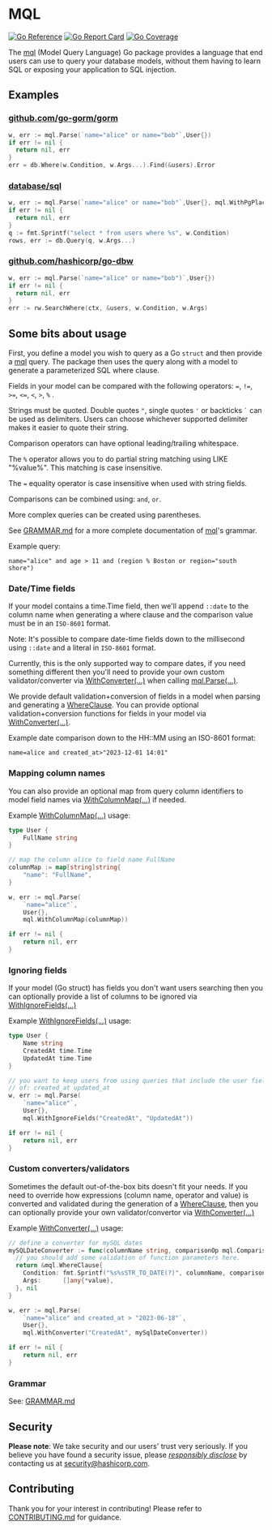 # MQL
[![Go
Reference](https://pkg.go.dev/badge/github.com/hashicorp/mql/mql.svg)](https://pkg.go.dev/github.com/hashicorp/mql)
[![Go Report
Card](https://goreportcard.com/badge/github.com/hashicorp/mql)](https://goreportcard.com/report/github.com/hashicorp/mql)
[![Go Coverage](https://raw.githack.com/hashicorp/mql/main/coverage/coverage.svg)](https://raw.githack.com/hashicorp/mql/main/coverage/coverage.html)

The [mql](https://pkg.go.dev/github.com/hashicorp/mql) (Model Query Language) Go package provides a language that end users can use to query your
database models, without them having to learn SQL or exposing your
application to SQL injection.

## Examples

### [github.com/go-gorm/gorm](https://github.com/go-gorm/gorm)

```Go
w, err := mql.Parse(`name="alice" or name="bob"`,User{})
if err != nil {
  return nil, err
}
err = db.Where(w.Condition, w.Args...).Find(&users).Error
```

### [database/sql](https://pkg.go.dev/database/sql)

```Go
w, err := mql.Parse(`name="alice" or name="bob"`,User{}, mql.WithPgPlaceholders())
if err != nil {
  return nil, err
}
q := fmt.Sprintf("select * from users where %s", w.Condition)
rows, err := db.Query(q, w.Args...)
```

### [github.com/hashicorp/go-dbw](https://github.com/hashicorp/go-dbw)

```Go
w, err := mql.Parse(`name="alice" or name="bob")`,User{})
if err != nil {
  return nil, err
}
err := rw.SearchWhere(ctx, &users, w.Condition, w.Args)
```

## Some bits about usage

First, you define a model you wish to query as a Go `struct` and then provide a [mql]((https://pkg.go.dev/badge/github.com/hashicorp/mql/mql.svg))
query. The package then uses the query along with a model to generate a
parameterized SQL where clause.

Fields in your model can be compared with the following operators: `=`, `!=`,
`>=`, `<=`, `<`, `>`, `%` .

Strings must be quoted. Double quotes `"`, single quotes `'` or backticks ``
` `` can be used as delimiters.  Users can choose whichever supported delimiter
makes it easier to quote their string.

Comparison operators can have optional leading/trailing whitespace.

The `%` operator allows you to do partial string matching using LIKE "%value%". This
matching is case insensitive.

The `=` equality operator is case insensitive when used with string fields.

Comparisons can be combined using: `and`, `or`.

More complex queries can be created using parentheses.

See [GRAMMAR.md](./GRAMMAR.md) for a more complete documentation of [mql](https://pkg.go.dev/github.com/hashicorp/mql)'s grammar.

Example query:

`name="alice" and age > 11 and (region % Boston or region="south shore")`

### Date/Time fields

If your model contains a time.Time field, then we'll append `::date` to the
column name when generating a where clause and the comparison value must be in
an `ISO-8601` format. 

Note: It's possible to compare date-time fields down to the
millisecond using `::date` and a literal in `ISO-8601` format.

Currently, this is the only supported way to compare
dates, if you need something different then you'll need to provide your own
custom validator/converter via
[WithConverter(...)](https://pkg.go.dev/github.com/hashicorp/mql#WithConverter)
when calling
[mql.Parse(...)](https://pkg.go.dev/github.com/hashicorp/mql#Parse).

We provide default validation+conversion of fields in a model when parsing
and generating a
[WhereClause](https://pkg.go.dev/github.com/hashicorp/mql#WhereClause).  You can
provide optional validation+conversion functions for fields in your model via
[WithConverter(...)](https://pkg.go.dev/github.com/hashicorp/mql#WithConverter).

Example date comparison down to the HH::MM using an ISO-8601 format:

`name=alice and created_at>"2023-12-01 14:01"`

  

### Mapping column names

You can also provide an optional map from query column identifiers to model
field names via
[WithColumnMap(...)](https://pkg.go.dev/github.com/hashicorp/mql#WithColumnMap)
if needed.

Example
[WithColumnMap(...)](https://pkg.go.dev/github.com/hashicorp/mql#WithColumnMap)
usage:

``` Go
type User {
    FullName string
}

// map the column alice to field name FullName
columnMap := map[string]string{
    "name": "FullName",
}

w, err := mql.Parse(
    `name="alice"`,
    User{}, 
    mql.WithColumnMap(columnMap))

if err != nil {
    return nil, err
}
```

### Ignoring fields

If your model (Go struct) has fields you don't want users searching then you can
optionally provide a list of columns to be ignored via [WithIgnoreFields(...)](https://pkg.go.dev/github.com/hashicorp/mql#WithIgnoreFields)

Example 
[WithIgnoreFields(...)](https://pkg.go.dev/github.com/hashicorp/mql#WithIgnoreFields)
usage: 

```Go
type User {
    Name string
    CreatedAt time.Time
    UpdatedAt time.Time
}

// you want to keep users from using queries that include the user fields
// of: created_at updated_at
w, err := mql.Parse(
    `name="alice"`,
    User{}, 
    mql.WithIgnoreFields("CreatedAt", "UpdatedAt"))

if err != nil {
    return nil, err
}
```

### Custom converters/validators

Sometimes the default out-of-the-box bits doesn't fit your needs.  If you need to
override how expressions (column name, operator and value) is converted and
validated during the generation of a
[WhereClause](https://pkg.go.dev/github.com/hashicorp/mql#WhereClause), then
you can optionally
provide your own validator/convertor via
[WithConverter(...)](https://pkg.go.dev/github.com/hashicorp/mql#WithConverter)

Example
[WithConverter(...)](https://pkg.go.dev/github.com/hashicorp/mql#WithConverter)
usage:

``` Go
// define a converter for mySQL dates
mySQLDateConverter := func(columnName string, comparisonOp mql.ComparisonOp, value *string) (*mql.WhereClause, error) {
  // you should add some validation of function parameters here.
  return &mql.WhereClause{
    Condition: fmt.Sprintf("%s%sSTR_TO_DATE(?)", columnName, comparisonOp),
    Args:      []any{*value},
  }, nil
}

w, err := mql.Parse(
    `name="alice" and created_at > "2023-06-18"`,
    User{}, 
    mql.WithConverter("CreatedAt", mySqlDateConverter))

if err != nil {
    return nil, err
}

```


### Grammar

See: [GRAMMAR.md](./GRAMMAR.md)

## Security

**Please note**: We take security and our users' trust very seriously. If you
believe you have found a security issue, please *[responsibly
disclose](https://www.hashicorp.com/security#vulnerability-reporting)* by
contacting us at  security@hashicorp.com.
## Contributing

Thank you for your interest in contributing! Please refer to
[CONTRIBUTING.md](https://github.com/hashicorp/mql/blob/main/CONTRIBUTING.md)
for guidance.
